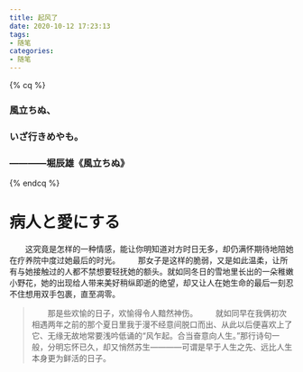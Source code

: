```yaml
---
title: 起风了
date: 2020-10-12 17:23:13
tags:
- 随笔
categories:
- 随笔
---
```

{% cq %}
### 風立ちぬ、
### いざ行きめやも。

###            ————堀辰雄《風立ちぬ》
{% endcq %}
<!-- more -->

# 病人と愛にする
　　这究竟是怎样的一种情感，能让你明知道对方时日无多，却仍满怀期待地陪她在疗养院中度过她最后的时光。
　　那女子是这样的脆弱，又是如此温柔，让所有与她接触过的人都不禁想要轻抚她的额头。就如同冬日的雪地里长出的一朵稚嫩小野花，她的出现给人带来美好稍纵即逝的绝望，却又让人在她生命的最后一刻忍不住想用双手包裹，直至凋零。

> 　　那是些欢愉的日子，欢愉得令人黯然神伤。
> 　　就如同早在我俩初次相遇两年之前的那个夏日里我于漫不经意间脱口而出、从此以后便喜欢上了它、无缘无故地常要浅吟低诵的“风乍起。合当奋意向人生。”那行诗句一般，分明忘怀已久，却又悄然苏生————可谓是早于人生之先、远比人生本身更为鲜活的日子。